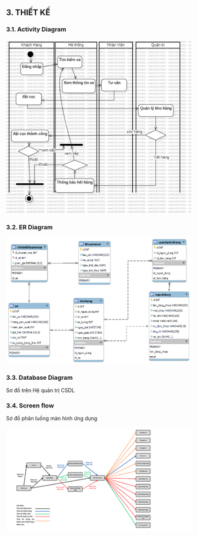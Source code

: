 ## 3. THIẾT KẾ

### 3.1. Activity Diagram
![Activity Diagram](./images/ActivityDiagram.png)

### 3.2. ER Diagram
![ER Diagram](./images/er2.png)

### 3.3. Database Diagram

Sơ đồ trên Hệ quản trị CSDL

### 3.4. Screen flow

Sơ đồ phân luồng màn hình ứng dụng

![Sơ đồ luồng màn hinh](./images/screenflow.png)
